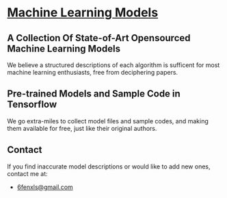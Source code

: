 # [Machine Learning Models](https://lexionbear.github.io/mlmodels/)

## A Collection Of State-of-Art Opensourced Machine Learning Models

We believe a structured descriptions of each algorithm is sufficent for most machine learning enthusiasts, free from deciphering papers.

## Pre-trained Models and Sample Code in Tensorflow

We go extra-miles to collect model files and sample codes, and making them available for free, just like their original authors.

## Contact

If you find inaccurate model descriptions or would like to add new ones, contact me at:

* 6fenxls@gmail.com
